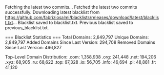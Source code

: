 Fetching the latest two commits...
Fetched the latest two commits successfully.
Downloading latest blacklist from https://github.com/fabriziosalmi/blacklists/releases/download/latest/blacklist.txt...
Blacklist saved to blacklist.txt.
Previous blacklist saved to previous_blacklist.txt.

=== Blacklist Statistics ===
Total Domains: 2,849,797
Unique Domains: 2,849,797
Added Domains Since Last Version: 294,708
Removed Domains Since Last Version: 466,827

Top-Level Domain Distribution:
  .com: 1,358,938
  .org: 241,448
  .net: 194,206
  .xyz: 68,905
  .ru: 68,622
  .top: 67,328
  .io: 56,705
  .info: 49,694
  .pl: 48,881
  .fr: 41,120
